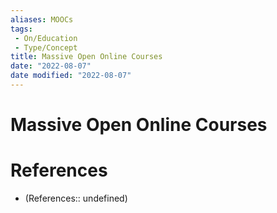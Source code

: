 ```yaml
---
aliases: MOOCs
tags:
 - On/Education
 - Type/Concept
title: Massive Open Online Courses
date: "2022-08-07"
date modified: "2022-08-07"
---
```


# Massive Open Online Courses

# References
- (References:: undefined)
